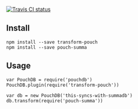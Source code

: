[![Travis CI status](https://travis-ci.org/fiatjaf/pouch-summa.svg)](https://travis-ci.org/fiatjaf/pouch-summa)

## Install

```
npm install --save transform-pouch
npm install --save pouch-summa
```

## Usage

```
var PouchDB = require('pouchdb')
PouchDB.plugin(require('transform-pouch'))

var db = new PouchDB('this-syncs-with-summadb')
db.transform(require('pouch-summa'))
```
